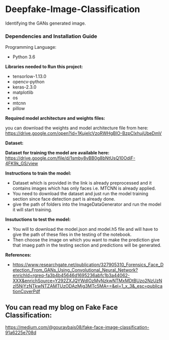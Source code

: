# Deepfake-Image-Classification
Identifying the GANs generated image. 

### Dependencies and Installation Guide
Programming Language:

- Python 3.6

**Libraries needed to Run this project:**

- tensorlow-1.13.0
- opencv-python
- keras-2.3.0
- matplotlib 
- os
- mtcnn
- pillow 

**Required model architecture and weights files:**

you can download the weights and model architecture file from here:
https://drive.google.com/open?id=1KujeIcVzoRWHgBlO-BzpClxhujUbeDmV

**Dataset:**

**Dataset for training the model are available here:**
https://drive.google.com/file/d/1smby8vBB0g8bNtUsQ10OdjF-4FK9k_GS/view

**Instructions to train the model:**

- Dataset which is provided in the link is already preprocessed and it contains images which has only faces i.e. MTCNN is already applied.
- You need to download the dataset and just run the model training section since face detection part is already done.
- give the path of folders into the ImageDataGenerator and run the model it will start training.  

**Insutuctions to test the model:**

- You will to download the model.json and model.h5 file and will have to give the path of these files in the testing of the notebook.
- Then choose the image on which you want to make the prediction give that imaeg path in the testing section and predictions will be generated. 

**References:**

- https://www.researchgate.net/publication/327905310_Forensics_Face_Detection_From_GANs_Using_Convolutional_Neural_Network?enrichId=rgreq-fa3b4b45646d1695236abfc1b3a44062-XXX&enrichSource=Y292ZXJQYWdlOzMyNzkwNTMxMDtBUzo2NzUzNzI5NjYzNTkwNTZAMTUzODAzMjg3MTc5MA==&el=1_x_3&_esc=publicationCoverPdf

## You can read my blog on Fake Face Classification:
https://medium.com/@gouravbais08/fake-face-image-classification-91a6225e708d

<script src="https://gist.github.com/gouravsinghbais/656938bc2ae8818c10cc39982405fecd.js"></script>
